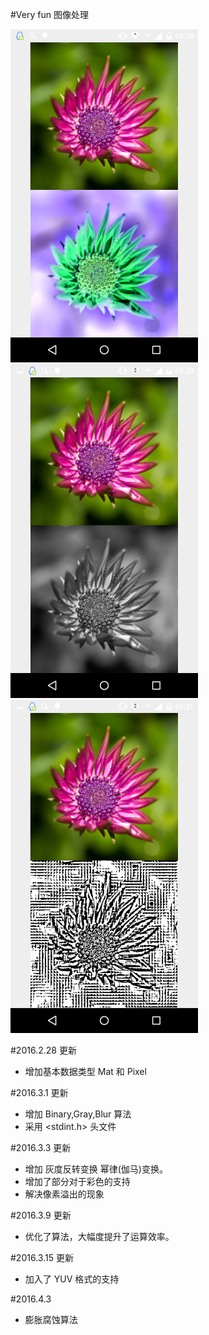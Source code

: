 #Very fun 图像处理

<img style="width:300px" src="https://github.com/redknotmiaoyuqiao/SimpleCamera/blob/master/img/Screenshot_2016-04-14-09-26-38.png?raw=true" />

<img style="width:300px" src="https://github.com/redknotmiaoyuqiao/SimpleCamera/blob/master/img/Screenshot_2016-04-14-09-29-30.png?raw=true" />

<img style="width:300px" src="https://raw.githubusercontent.com/redknotmiaoyuqiao/SimpleCamera/master/img/Screenshot_2016-04-14-09-31-26.png" />


#2016.2.28 更新
- 增加基本数据类型 Mat 和 Pixel

#2016.3.1 更新
- 增加 Binary,Gray,Blur 算法
- 采用 <stdint.h> 头文件

#2016.3.3 更新
- 增加 灰度反转变换 幂律(伽马)变换。
- 增加了部分对于彩色的支持
- 解决像素溢出的现象

#2016.3.9 更新
- 优化了算法，大幅度提升了运算效率。

#2016.3.15 更新
- 加入了 YUV 格式的支持

#2016.4.3
- 膨胀腐蚀算法

